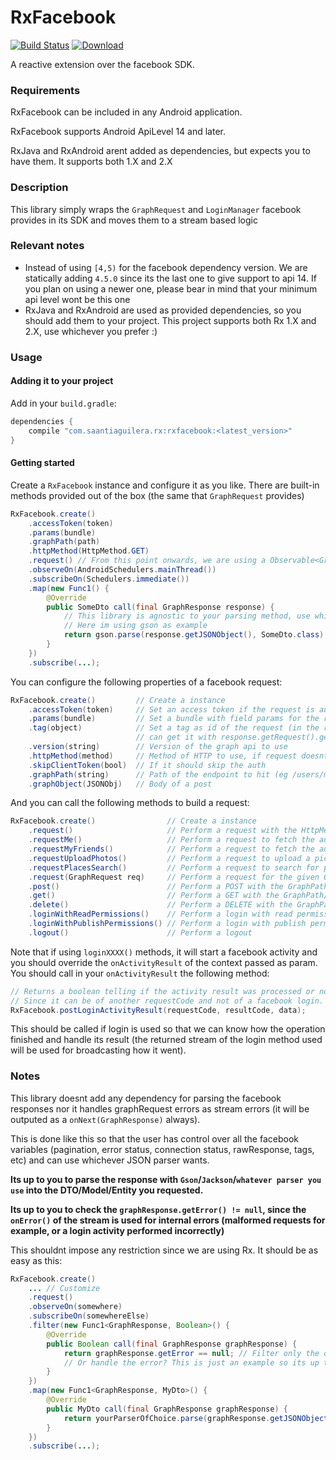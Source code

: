 # RxFacebook

[![Build Status](https://travis-ci.org/saantiaguilera/android-api-RxFacebook.svg?branch=develop)](https://travis-ci.org/saantiaguilera/android-api-RxFacebook) [![Download](https://api.bintray.com/packages/saantiaguilera/maven/com.saantiaguilera.rx.rxfacebook/images/download.svg) ](https://bintray.com/saantiaguilera/maven/com.saantiaguilera.rx.rxfacebook/_latestVersion)

A reactive extension over the facebook SDK.

### Requirements

RxFacebook can be included in any Android application.

RxFacebook supports Android ApiLevel 14 and later.

RxJava and RxAndroid arent added as dependencies, but expects you to have them. It supports both 1.X and 2.X

### Description

This library simply wraps the `GraphRequest` and `LoginManager` facebook provides in its SDK and moves them to a stream based logic

### Relevant notes

- Instead of using `[4,5)` for the facebook dependency version. We are statically adding `4.5.0` since its the last one to give support to api 14. If you plan on using a newer one, please bear in mind that your minimum api level wont be this one
- RxJava and RxAndroid are used as provided dependencies, so you should add them to your project. This project supports both Rx 1.X and 2.X, use whichever you prefer :)

### Usage

#### Adding it to your project

Add in your `build.gradle`:

```gradle
dependencies {
    compile "com.saantiaguilera.rx:rxfacebook:<latest_version>"
}
```

#### Getting started

Create a `RxFacebook` instance and configure it as you like. There are built-in methods provided out of the box (the same that `GraphRequest` provides)

```Java
RxFacebook.create()
    .accessToken(token)
    .params(bundle)
    .graphPath(path)
    .httpMethod(HttpMethod.GET)
    .request() // From this point onwards, we are using a Observable<GraphResponse>
    .observeOn(AndroidSchedulers.mainThread())
    .subscribeOn(Schedulers.immediate())
    .map(new Func1() {
        @Override
        public SomeDto call(final GraphResponse response) {
            // This library is agnostic to your parsing method, use whichever you want to.
            // Here im using gson as example
            return gson.parse(response.getJSONObject(), SomeDto.class);
        }
    })
    .subscribe(...);
```

You can configure the following properties of a facebook request:
```Java
RxFacebook.create()         // Create a instance
    .accessToken(token)     // Set an access token if the request is authenticated
    .params(bundle)         // Set a bundle with field params for the request
    .tag(object)            // Set a tag as id of the request (in the response you
                            // can get it with response.getRequest().getTag())
    .version(string)        // Version of the graph api to use
    .httpMethod(method)     // Method of HTTP to use, if request doesnt include it
    .skipClientToken(bool)  // If it should skip the auth
    .graphPath(string)      // Path of the endpoint to hit (eg /users/me)
    .graphObject(JSONObj)   // Body of a post 
```

And you can call the following methods to build a request:
```Java
RxFacebook.create()                // Create a instance
    .request()                     // Perform a request with the HttpMethod/GraphPath/etc setted
    .requestMe()                   // Perform a request to fetch the authorized user
    .requestMyFriends()            // Perform a request to fetch the authorized user friends
    .requestUploadPhotos()         // Perform a request to upload a picture on the user account
    .requestPlacesSearch()         // Perform a request to search for places with some given params
    .request(GraphRequest req)     // Perform a request for the given GraphRequest
    .post()                        // Perform a POST with the GraphPath/GraphObject/etc setted
    .get()                         // Perform a GET with the GraphPath/params/etc setted
    .delete()                      // Perform a DELETE with the GraphPath/params/etc setted
    .loginWithReadPermissions()    // Perform a login with read permissions.
    .loginWithPublishPermissions() // Perform a login with publish permissions
    .logout()                      // Perform a logout
```

Note that if using `loginXXXX()` methods, it will start a facebook activity and you should override the `onActivityResult` of the context passed as param. You should call in your `onActivityResult` the following method:
```Java
// Returns a boolean telling if the activity result was processed or not
// Since it can be of another requestCode and not of a facebook login.
RxFacebook.postLoginActivityResult(requestCode, resultCode, data);
```
This should be called if login is used so that we can know how the operation finished and handle its result (the returned stream of the login method used will be used for broadcasting how it went).

### Notes

This library doesnt add any dependency for parsing the facebook responses nor it handles graphRequest errors as stream errors (it will be outputed as a `onNext(GraphResponse)` always). 

This is done like this so that the user has control over all the facebook variables (pagination, error status, connection status, rawResponse, tags, etc) and can use whichever JSON parser wants. 

**Its up to you to parse the response with `Gson`/`Jackson`/`whatever parser you use` into the DTO/Model/Entity you requested.**

**Its up to you to check the `graphResponse.getError() != null`, since the `onError()` of the stream is used for internal errors (malformed requests for example, or a login activity performed incorrectly)**
 
This shouldnt impose any restriction since we are using Rx. It should be as easy as this:
```Java
RxFacebook.create()
    ... // Customize
    .request()
    .observeOn(somewhere)
    .subscribeOn(somewhereElse)
    .filter(new Func1<GraphResponse, Boolean>() {
        @Override
        public Boolean call(final GraphResponse graphResponse) {
            return graphResponse.getError == null; // Filter only the ones without error
            // Or handle the error? This is just an example so its up to you...
        }
    })
    .map(new Func1<GraphResponse, MyDto>() {
        @Override
        public MyDto call(final GraphResponse graphResponse) {
            return yourParserOfChoice.parse(graphResponse.getJSONObject(), MyDto.class);
        }
    })
    .subscribe(...);
```
